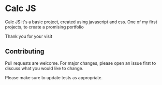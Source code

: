 # Calc JS

Calc JS it's a basic project, created using javascript and css.
One of my first projects, to create a promising portfolio

Thank you for your visit

## Contributing

Pull requests are welcome. For major changes, please open an issue first
to discuss what you would like to change.

Please make sure to update tests as appropriate.
